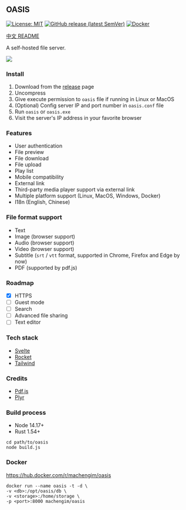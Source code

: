 ## OASIS

[![License: MIT](https://img.shields.io/badge/License-MIT-yellow.svg)](https://github.com/machengim/oasis/blob/main/LICENSE-MIT) [![GitHub release (latest SemVer)](https://img.shields.io/github/v/release/machengim/oasis)](https://github.com/machengim/oasis/releases) [![Docker](https://img.shields.io/badge/docker-v0.2-orange)](https://hub.docker.com/r/machengim/oasis)

[中文 README](https://github.com/machengim/oasis/blob/main/README_cn.md)

A self-hosted file server.

![](https://github.com/machengim/oasis/blob/main/doc/Oasis_demo.jpg?raw=true)

### Install

1. Download from the [release](https://github.com/machengim/oasis/releases) page
2. Uncompress
3. Give execute permission to `oasis` file if running in Linux or MacOS
4. (Optional) Config server IP and port number in `oasis.conf` file
5. Run `oasis` or `oasis.exe`
6. Visit the server's IP address in your favorite browser

### Features

- User authentication
- File preview
- File download
- File upload
- Play list
- Mobile compatibility
- External link
- Third-party media player support via external link
- Multiple platform support (Linux, MacOS, Windows, Docker)
- I18n (English, Chinese)

### File format support

- Text
- Image (browser support)
- Audio (browser support)
- Video (browser support)
- Subtitle (`srt` / `vtt` format, supported in Chrome, Firefox and Edge by now)
- PDF (supported by pdf.js)

### Roadmap

- [x] HTTPS
- [ ] Guest mode
- [ ] Search
- [ ] Advanced file sharing
- [ ] Text editor

### Tech stack

- [Svelte](https://svelte.dev)
- [Rocket](https://rocket.rs)
- [Tailwind](https://tailwindcss.com)

### Credits

- [Pdf.js](https://mozilla.github.io/pdf.js)
- [Plyr](https://plyr.io)

### Build process

- Node 14.17+
- Rust 1.54+

```
cd path/to/oasis
node build.js
```

### Docker

https://hub.docker.com/r/machengim/oasis

```
docker run --name oasis -t -d \
-v <db>:/opt/oasis/db \
-v <storage>:/home/storage \
-p <port>:8000 machengim/oasis
```